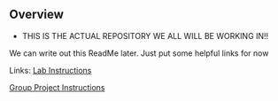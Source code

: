 ## Overview

- THIS IS THE ACTUAL REPOSITORY WE ALL WILL BE WORKING IN!!

We can write out this ReadMe later. Just put some helpful links for now

Links:
[Lab Instructions](https://cuboulder-csci3308.pages.dev/docs/labs/lab8)

[Group Project Instructions](https://cuboulder-csci3308.pages.dev/docs/project/)

